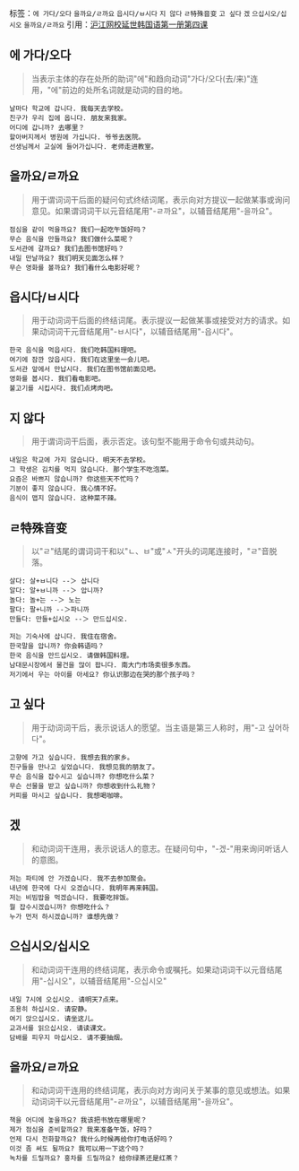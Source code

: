 标签：`에 가다/오다` `을까요/ㄹ까요` `읍시다/ㅂ시다` `지 않다` `ㄹ特殊音变` `고 싶다` `겠` `으십시오/십시오` `을까요/ㄹ까요`
引用：[沪江网校延世韩国语第一册第四课](https://kr.hujiang.com/new/p742728/)

## 에 가다/오다
> 当表示主体的存在处所的助词"에"和趋向动词"가다/오다(去/来)"连用，"에"前边的处所名词就是动词的目的地。
```
날마다 학교에 갑니다. 我每天去学校。
친구가 우리 집에 옵니다. 朋友来我家。
어디에 갑니까? 去哪里？
할아버지께서 병원에 가십니다. 爷爷去医院。
선생님께서 교실에 들어가십니다. 老师走进教室。
```
## 을까요/ㄹ까요
> 用于谓词词干后面的疑问句式终结词尾，表示向对方提议一起做某事或询问意见。如果谓词词干以元音结尾用"-ㄹ까요"，以辅音结尾用"-을까요"。
```
점심을 같이 먹을까요? 我们一起吃午饭好吗？
무슨 음식을 만들까요? 我们做什么菜呢？
도서관에 갈까요? 我们去图书馆好吗？
내일 만날까요? 我们明天见面怎么样？
무슨 영화를 볼까요? 我们看什么电影好呢？
```
## 읍시다/ㅂ시다
> 用于动词词干后面的终结词尾。表示提议一起做某事或接受对方的请求。如果动词词干元音结尾用"-ㅂ시다"，以辅音结尾用"-읍시다"。
```
한국 음식을 먹읍시다. 我们吃韩国料理吧。
여기에 잠깐 앉읍시다. 我们在这里坐一会儿吧。
도서관 앞에서 만납시다. 我们在图书馆前面见吧。
영화를 봅시다. 我们看电影吧。
불고기를 시킵시다. 我们点烤肉吧。
```

## 지 않다
> 用于谓词词干后面，表示否定。该句型不能用于命令句或共动句。
```
내일은 학교에 가지 않습니다. 明天不去学校。
그 학생은 김치를 먹지 않습니다. 那个学生不吃泡菜。
요즘은 바쁘지 않습니까? 你这些天不忙吗？
기분이 좋지 않습니다. 我心情不好。
음식이 맵지 않습니다. 这种菜不辣。
```
## ㄹ特殊音变
> 以"ㄹ"结尾的谓词词干和以"ㄴ、ㅂ"或"ㅅ"开头的词尾连接时，"ㄹ"音脱落。
```
살다: 살+ㅂ니다 --＞ 삽니다
알다: 알+ㅂ니까 --＞ 압니까?
놀다: 놀+는 --＞ 노는
팔다: 팔+니까 --＞파니까
만들다: 만들+십시오 --＞ 만드십시오.
```
```
저는 기숙사에 삽니다. 我住在宿舍。
한국말을 압니까? 你会韩语吗？
한국 음식을 만드십시오. 请做韩国料理。
남대문시장에서 물건을 많이 팝니다. 南大门市场卖很多东西。
저기에서 우는 아이를 아세요? 你认识那边在哭的那个孩子吗？
```

## 고 싶다
> 用于动词词干后，表示说话人的愿望。当主语是第三人称时，用"-고 싶어하다"。
```
고향에 가고 싶습니다. 我想去我的家乡。
친구들을 만나고 싶었습니다. 我想见我的朋友了。
무슨 음식을 잡수시고 싶습니까? 你想吃什么菜？
무슨 선물을 받고 싶습니까? 你想收到什么礼物？
커피를 마시고 싶습니다. 我想喝咖啡。
```
## 겠
> 和动词词干连用，表示说话人的意志。在疑问句中，"-겠-"用来询问听话人的意图。
```
저는 파티에 안 가겠습니다. 我不去参加聚会。
내년에 한국에 다시 오겠습니다. 我明年再来韩国。
저는 비빔밥을 먹겠습니다. 我要吃拌饭。
뭘 잡수시겠습니까? 你想吃什么？
누가 먼저 하시겠습니까? 谁想先做？
```

## 으십시오/십시오
> 和动词词干连用的终结词尾，表示命令或嘱托。如果动词词干以元音结尾用"-십시오"，以辅音结尾用"-으십시오"
```
내일 7시에 오십시오. 请明天7点来。
조용히 하십시오. 请安静。
여기 앉으십시오. 请坐这儿。
교과서를 읽으십시오. 请读课文。
담배를 피우지 마십시오. 请不要抽烟。
```

## 을까요/ㄹ까요
> 和动词词干连用的终结词尾，表示向对方询问关于某事的意见或想法。如果动词词干以元音结尾用"-ㄹ까요"，以辅音结尾用"-을까요"。
```
책을 어디에 놓을까요? 我该把书放在哪里呢？
제가 점심을 준비할까요? 我来准备午饭，好吗？
언제 다시 전화할까요? 我什么时候再给你打电话好吗？
이것 좀 써도 될까요? 我可以用一下这个吗？
녹차를 드릴까요? 홍차를 드릴까요? 给你绿茶还是红茶？
```
